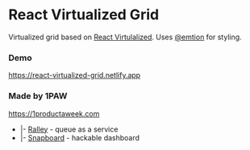 # React Virtualized Grid

Virtualized grid based on [React Virtulalized](https://github.com/bvaughn/react-virtualized). Uses [@emtion](https://emotion.sh/) for styling.


### Demo

https://react-virtualized-grid.netlify.app


### Made by 1PAW

https://1productaweek.com
  * |- [Ralley](https://ralley.io) - queue as a service
  * |- [Snapboard](https://snapboard.io) - hackable dashboard

